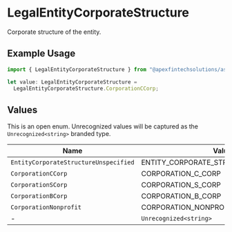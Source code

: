 # LegalEntityCorporateStructure

Corporate structure of the entity.

## Example Usage

```typescript
import { LegalEntityCorporateStructure } from "@apexfintechsolutions/ascend-sdk/models/components";

let value: LegalEntityCorporateStructure =
  LegalEntityCorporateStructure.CorporationCCorp;
```

## Values

This is an open enum. Unrecognized values will be captured as the `Unrecognized<string>` branded type.

| Name                                   | Value                                  |
| -------------------------------------- | -------------------------------------- |
| `EntityCorporateStructureUnspecified`  | ENTITY_CORPORATE_STRUCTURE_UNSPECIFIED |
| `CorporationCCorp`                     | CORPORATION_C_CORP                     |
| `CorporationSCorp`                     | CORPORATION_S_CORP                     |
| `CorporationBCorp`                     | CORPORATION_B_CORP                     |
| `CorporationNonprofit`                 | CORPORATION_NONPROFIT                  |
| -                                      | `Unrecognized<string>`                 |